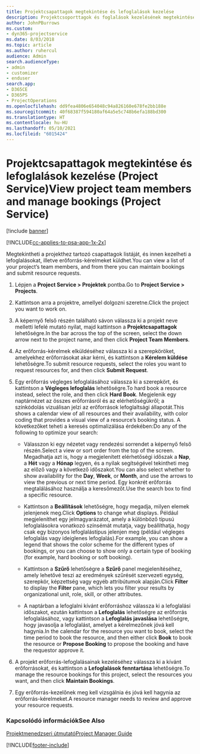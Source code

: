 ```yaml
---
title: Projektcsapattagok megtekintése és lefoglalások kezelése
description: Projektcsoporttagok és foglalások kezelésének megtekintése a Project Service szolgáltatásban
author: JohnPBurrows
ms.custom:
- dyn365-projectservice
ms.date: 8/03/2018
ms.topic: article
ms.author: ruhercul
audience: Admin
search.audienceType:
- admin
- customizer
- enduser
search.app:
- D365CE
- D365PS
- ProjectOperations
ms.openlocfilehash: dd9fea4806e654048c94a826160e678fe2bb188e
ms.sourcegitcommit: 40f68387f594180af64a5e5c748b6efa188bd300
ms.translationtype: HT
ms.contentlocale: hu-HU
ms.lasthandoff: 05/10/2021
ms.locfileid: "6015424"
---
```

# <a name="view-project-team-members-and-manage-bookings-project-service"></a><span data-ttu-id="5994d-103">Projektcsapattagok megtekintése és lefoglalások kezelése (Project Service)</span><span class="sxs-lookup"><span data-stu-id="5994d-103">View project team members and manage bookings (Project Service)</span></span>

[!include [banner](../includes/psa-now-project-operations.md)]

[!INCLUDE[cc-applies-to-psa-app-1x-2x](../includes/cc-applies-to-psa-app-1x-2x.md)]

<span data-ttu-id="5994d-104">Megtekintheti a projekthez tartozó csapattagok listáját, és innen kezelheti a lefoglalásokat, illetve erőforrás-kérelmeket küldhet.</span><span class="sxs-lookup"><span data-stu-id="5994d-104">You can view a list of your project’s team members, and from there you can maintain bookings and submit resource requests.</span></span>  
  
1.  <span data-ttu-id="5994d-105">Lépjen a **Project Service > Projektek** pontba.</span><span class="sxs-lookup"><span data-stu-id="5994d-105">Go to **Project Service > Projects**.</span></span>  
  
2.  <span data-ttu-id="5994d-106">Kattintson arra a projektre, amellyel dolgozni szeretne.</span><span class="sxs-lookup"><span data-stu-id="5994d-106">Click the project you want to work on.</span></span>  
  
3.  <span data-ttu-id="5994d-107">A képernyő felső részén található sávon válassza ki a projekt neve melletti lefelé mutató nyilat, majd kattintson a **Projektcsapattagok** lehetőségre.</span><span class="sxs-lookup"><span data-stu-id="5994d-107">In the bar across the top of the screen, select the down arrow next to the project name, and then click **Project Team Members**.</span></span>  
  
4.  <span data-ttu-id="5994d-108">Az erőforrás-kérelmek elküldéséhez válassza ki a szerepköröket, amelyekhez erőforrásokat akar kérni, és kattintson a **Kérelem küldése** lehetőségre.</span><span class="sxs-lookup"><span data-stu-id="5994d-108">To submit resource requests, select the roles you want to request resources for, and then click **Submit Request**.</span></span>  
  
5.  <span data-ttu-id="5994d-109">Egy erőforrás végleges lefoglalásához válassza ki a szerepkört, és kattintson a **Végleges lefoglalás** lehetőségre.</span><span class="sxs-lookup"><span data-stu-id="5994d-109">To hard book a resource instead, select the role, and then click **Hard Book**.</span></span> <span data-ttu-id="5994d-110">Megjelenik egy naptárnézet az összes erőforrásról és az elérhetőségükről; a színkódolás vizuálisan jelzi az erőforrások lefoglaltsági állapotát.</span><span class="sxs-lookup"><span data-stu-id="5994d-110">This shows a calendar view of all resources and their availability, with color coding that provides a visual view of a resource’s booking status.</span></span> <span data-ttu-id="5994d-111">A következőket teheti a keresés optimalizálása érdekében:</span><span class="sxs-lookup"><span data-stu-id="5994d-111">Do any of the following to optimize your search:</span></span>  
  
    -   <span data-ttu-id="5994d-112">Válasszon ki egy nézetet vagy rendezési sorrendet a képernyő felső részén.</span><span class="sxs-lookup"><span data-stu-id="5994d-112">Select a view or sort order from the top of the screen.</span></span> <span data-ttu-id="5994d-113">Megadhatja azt is, hogy a megjelenített elérhetőségi időszak a **Nap**, a **Hét** vagy a **Hónap** legyen, és a nyilak segítségével tekintheti meg az előző vagy a következő időszakot.</span><span class="sxs-lookup"><span data-stu-id="5994d-113">You can also select whether to show availability for the **Day**, **Week**, or **Month**, and use the arrows to view the previous or next time period.</span></span> <span data-ttu-id="5994d-114">Egy konkrét erőforrás megtalálásához használja a keresőmezőt.</span><span class="sxs-lookup"><span data-stu-id="5994d-114">Use the search box to find a specific resource.</span></span>  
  
    -   <span data-ttu-id="5994d-115">Kattintson a **Beállítások** lehetőségre, hogy megadja, milyen elemek jelenjenek meg.</span><span class="sxs-lookup"><span data-stu-id="5994d-115">Click **Options** to change what displays.</span></span> <span data-ttu-id="5994d-116">Például megjeleníthet egy jelmagyarázatot, amely a különböző típusú lefoglalásokra vonatkozó színsémát mutatja, vagy beállíthatja, hogy csak egy bizonyos lefoglalástípus jelenjen meg (például végleges lefoglalás vagy ideiglenes lefoglalás).</span><span class="sxs-lookup"><span data-stu-id="5994d-116">For example, you can show a legend that shows the color scheme for the different types of bookings, or you can choose to show only a certain type of booking (for example, hard booking or soft booking).</span></span>  
  
    -   <span data-ttu-id="5994d-117">Kattintson a **Szűrő** lehetőségre a **Szűrő** panel megjelenítéséhez, amely lehetővé teszi az eredmények szűrését szervezeti egység, szerepkör, képzettség vagy egyéb attribútumok alapján.</span><span class="sxs-lookup"><span data-stu-id="5994d-117">Click **Filter** to display the **Filter** pane, which lets you filter your results by organizational unit, role, skill, or other attributes.</span></span>  
  
    -   <span data-ttu-id="5994d-118">A naptárban a lefoglalni kívánt erőforráshoz válassza ki a lefoglalási időszakot, ezután kattintson a **Lefoglalás** lehetőségre az erőforrás lefoglalásához, vagy kattintson a **Lefoglalás javaslása** lehetőségre, hogy javasolja a lefoglalást, amelyet a kérelmezőnek jóvá kell hagynia.</span><span class="sxs-lookup"><span data-stu-id="5994d-118">In the calendar for the resource you want to book, select the time period to book the resource, and then either click **Book** to book the resource or **Propose Booking** to propose the booking and have the requestor approve it.</span></span>  
  
6.  <span data-ttu-id="5994d-119">A projekt erőforrás-lefoglalásainak kezeléséhez válassza ki a kívánt erőforrásokat, és kattintson a **Lefoglalások fenntartása** lehetőségre.</span><span class="sxs-lookup"><span data-stu-id="5994d-119">To manage the resource bookings for this project, select the resources you want, and then click **Maintain Bookings**.</span></span>  
  
7.  <span data-ttu-id="5994d-120">Egy erőforrás-kezelőnek meg kell vizsgálnia és jóvá kell hagynia az erőforrás-kérelmeket.</span><span class="sxs-lookup"><span data-stu-id="5994d-120">A resource manager needs to review and approve your resource requests.</span></span>  
  
### <a name="see-also"></a><span data-ttu-id="5994d-121">Kapcsolódó információk</span><span class="sxs-lookup"><span data-stu-id="5994d-121">See Also</span></span>  
 [<span data-ttu-id="5994d-122">Projektmenedzseri útmutató</span><span class="sxs-lookup"><span data-stu-id="5994d-122">Project Manager Guide</span></span>](../psa/project-manager-guide.md)


[!INCLUDE[footer-include](../includes/footer-banner.md)]